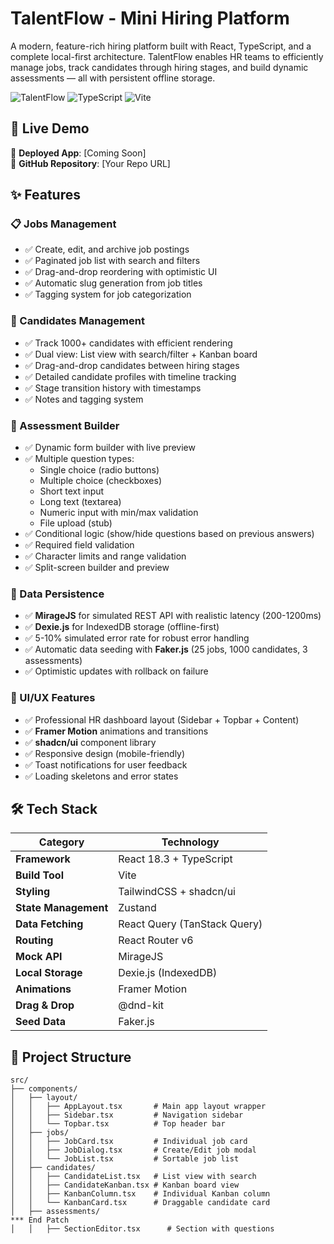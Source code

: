 # TalentFlow - Mini Hiring Platform

A modern, feature-rich hiring platform built with React, TypeScript, and a complete local-first architecture. TalentFlow enables HR teams to efficiently manage jobs, track candidates through hiring stages, and build dynamic assessments — all with persistent offline storage.

![TalentFlow](https://img.shields.io/badge/React-18.3-blue) ![TypeScript](https://img.shields.io/badge/TypeScript-5.0-blue) ![Vite](https://img.shields.io/badge/Vite-Latest-purple)

## 🚀 Live Demo

🔗 **Deployed App**: [Coming Soon]  
🔗 **GitHub Repository**: [Your Repo URL]

## ✨ Features

### 📋 Jobs Management
- ✅ Create, edit, and archive job postings
- ✅ Paginated job list with search and filters
- ✅ Drag-and-drop reordering with optimistic UI
- ✅ Automatic slug generation from job titles
- ✅ Tagging system for job categorization

### 👥 Candidates Management
- ✅ Track 1000+ candidates with efficient rendering
- ✅ Dual view: List view with search/filter + Kanban board
- ✅ Drag-and-drop candidates between hiring stages
- ✅ Detailed candidate profiles with timeline tracking
- ✅ Stage transition history with timestamps
- ✅ Notes and tagging system

### 📝 Assessment Builder
- ✅ Dynamic form builder with live preview
- ✅ Multiple question types:
  - Single choice (radio buttons)
  - Multiple choice (checkboxes)
  - Short text input
  - Long text (textarea)
  - Numeric input with min/max validation
  - File upload (stub)
- ✅ Conditional logic (show/hide questions based on previous answers)
- ✅ Required field validation
- ✅ Character limits and range validation
- ✅ Split-screen builder and preview

### 💾 Data Persistence
- ✅ **MirageJS** for simulated REST API with realistic latency (200-1200ms)
- ✅ **Dexie.js** for IndexedDB storage (offline-first)
- ✅ 5-10% simulated error rate for robust error handling
- ✅ Automatic data seeding with **Faker.js** (25 jobs, 1000 candidates, 3 assessments)
- ✅ Optimistic updates with rollback on failure

### 🎨 UI/UX Features
- ✅ Professional HR dashboard layout (Sidebar + Topbar + Content)
- ✅ **Framer Motion** animations and transitions
- ✅ **shadcn/ui** component library
- ✅ Responsive design (mobile-friendly)
- ✅ Toast notifications for user feedback
- ✅ Loading skeletons and error states

## 🛠️ Tech Stack

| Category | Technology |
|----------|-----------|
| **Framework** | React 18.3 + TypeScript |
| **Build Tool** | Vite |
| **Styling** | TailwindCSS + shadcn/ui |
| **State Management** | Zustand |
| **Data Fetching** | React Query (TanStack Query) |
| **Routing** | React Router v6 |
| **Mock API** | MirageJS |
| **Local Storage** | Dexie.js (IndexedDB) |
| **Animations** | Framer Motion |
| **Drag & Drop** | @dnd-kit |
| **Seed Data** | Faker.js |

## 📁 Project Structure

```
src/
├── components/
│   ├── layout/
│   │   ├── AppLayout.tsx       # Main app layout wrapper
│   │   ├── Sidebar.tsx         # Navigation sidebar
│   │   └── Topbar.tsx          # Top header bar
│   ├── jobs/
│   │   ├── JobCard.tsx         # Individual job card
│   │   ├── JobDialog.tsx       # Create/Edit job modal
│   │   └── JobList.tsx         # Sortable job list
│   ├── candidates/
│   │   ├── CandidateList.tsx   # List view with search
│   │   ├── CandidateKanban.tsx # Kanban board view
│   │   ├── KanbanColumn.tsx    # Individual Kanban column
│   │   └── KanbanCard.tsx      # Draggable candidate card
│   ├── assessments/
*** End Patch
│   │   ├── SectionEditor.tsx      # Section with questions
 